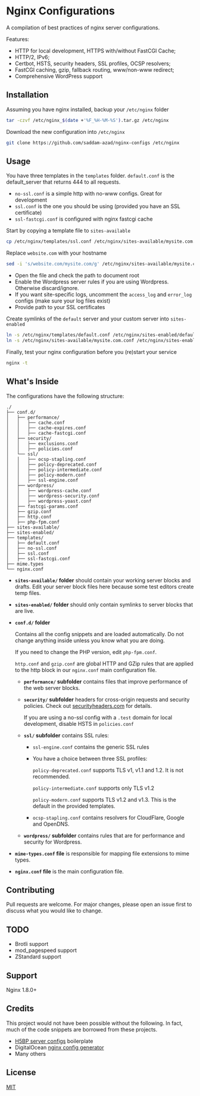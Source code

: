 # Nginx Configurations

A compilation of best practices of nginx server configurations.

Features: 
- HTTP for local development, HTTPS with/without FastCGI Cache;
- HTTP/2, IPv6;
- Certbot, HSTS, security headers, SSL profiles, OCSP resolvers;
- FastCGI caching, gzip, fallback routing, www/non-www redirect; 
- Comprehensive WordPress support

## Installation

Assuming you have nginx installed, backup your `/etc/nginx` folder

```bash
tar -czvf /etc/nginx_$(date +'%F_%H-%M-%S').tar.gz /etc/nginx
```

Download the new configuration into `/etc/nginx`

```bash
git clone https://github.com/saddam-azad/nginx-configs /etc/nginx
```

## Usage

You have three templates in the `templates` folder. `default.conf` is the default_server that returns 444 to all requests.

- `no-ssl.conf` is a simple http with no-www configs. Great for development
- `ssl.conf` is the one you should be using (provided you have an SSL certificate)
- `ssl-fastcgi.conf` is configured with nginx fastcgi cache

Start by copying a template file to `sites-available`

```bash
cp /etc/nginx/templates/ssl.conf /etc/nginx/sites-available/mysite.com.conf
```

Replace `website.com` with your hostname

```bash
sed -i 's/website.com/mysite.com/g' /etc/nginx/sites-available/mysite.com.conf
```

- Open the file and check the path to document root
- Enable the Wordpress server rules if you are using Wordpress. Otherwise discard/ignore.
- If you want site-specific logs, uncomment the `access_log` and `error_log` configs (make sure your log files exist)
- Provide path to your SSL certificates

Create symlinks of the `default` server and your custom server into `sites-enabled`

```bash
ln -s /etc/nginx/templates/default.conf /etc/nginx/sites-enabled/default.conf
ln -s /etc/nginx/sites-available/mysite.com.conf /etc/nginx/sites-enabled/mysite.com.conf
```

Finally, test your nginx configuration before you (re)start your service

```bash
nginx -t
```

## What's Inside

The configurations have the following structure: 

```text
./
├── conf.d/
│   ├── performance/
│   │   ├── cache.conf
│   │   ├── cache-expires.conf
│   │   ├── cache-fastcgi.conf
│   ├── security/
│   │   ├── exclusions.conf
│   │   ├── policies.conf
│   └── ssl/
│   │   ├── ocsp-stapling.conf
│   │   ├── policy-deprecated.conf
│   │   ├── policy-intermediate.conf
│   │   ├── policy-modern.conf
│   │   ├── ssl-engine.conf
│   ├── wordpress/
│   │   ├── wordpress-cache.conf
│   │   ├── wordpress-security.conf
│   │   ├── wordpress-yoast.conf
│   ├── fastcgi-params.conf
│   ├── gzip.conf
│   ├── http.conf
│   ├── php-fpm.conf
├── sites-available/
├── sites-enabled/
├── templates/
│   ├── default.conf
│   ├── no-ssl.conf
│   ├── ssl.conf
│   ├── ssl-fastcgi.conf
├── mime.types
└── nginx.conf

```

* **`sites-available/` folder** should contain your working server blocks and drafts. Edit your server block files here because some test editors create temp files. 

* **`sites-enabled/` folder** should only contain symlinks to server blocks that are live.

* **`conf.d/` folder**

  Contains all the config snippets and are loaded automatically. Do not change anything inside unless you know what you are doing.

  If you need to change the PHP version, edit `php-fpm.conf`. 
  
  `http.conf` and `gzip.conf` are global HTTP and GZip rules that are applied to the http block in our `nginx.conf` main configuration file.

  * **`performance/` subfolder** contains files that improve performance of the web server blocks.

  * **`security/` subfolder** headers for cross-origin requests and security policies. Check out [securityheaders.com](https://securityheaders.com) for details.

    If you are using a no-ssl config with a `.test` domain for local development, disable HSTS in `policies.conf`

  * **`ssl/` subfolder** contains SSL rules: 

    - `ssl-engine.conf` contains the generic SSL rules

    - You have a choice between three SSL profiles: 
    
      `policy-deprecated.conf` supports TLS v1, v1.1 and 1.2. It is not recommended.

      `policy-intermediate.conf` supports only TLS v1.2

      `policy-modern.conf` supports TLS v1.2 and v1.3. This is the default in the provided templates.

    - `ocsp-stapling.conf` contains resolvers for CloudFlare, Google and OpenDNS.

  * **`wordpress/` subfolder** contains rules that are for performance and security for Wordpress.


* **`mime-types.conf` file** is responsible for mapping file extensions to mime types.

* **`nginx.conf` file** is the main configuration file.

## Contributing
Pull requests are welcome. For major changes, please open an issue first to discuss what you would like to change.

## TODO

- Brotli support
- mod_pagespeed support
- ZStandard support

## Support

Nginx 1.8.0+

## Credits

This project would not have been possible without the following. In fact, much of the code snippets are borrowed from these projects.

- [H5BP server configs](https://github.com/h5bp/server-configs-nginx) boilerplate
- DigitalOcean [nginx config generator](https://do.co/nginxconfig)
- Many others


## License
[MIT](https://choosealicense.com/licenses/mit/)